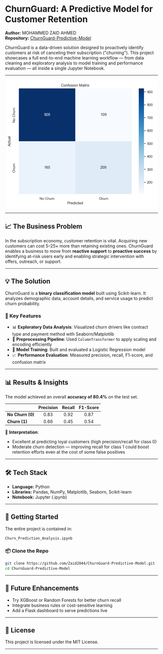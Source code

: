 # ChurnGuard: A Predictive Model for Customer Retention

**Author:** MOHAMMED ZAID AHMED  
**Repository:** [ChurnGuard-Predictive-Model](https://github.com/Zaid2044/ChurnGuard-Predictive-Model)

ChurnGuard is a data-driven solution designed to proactively identify customers at risk of canceling their subscription ("churning"). This project showcases a full end-to-end machine learning workflow — from data cleaning and exploratory analysis to model training and performance evaluation — all inside a single Jupyter Notebook.

---

<p align="center">
  <img src="confusion_matrix.png" alt="Confusion Matrix" width="500"/>
</p>

---

## 📈 The Business Problem

In the subscription economy, customer retention is vital. Acquiring new customers can cost 5–25× more than retaining existing ones.
ChurnGuard enables a business to move from **reactive support** to **proactive success** by identifying at-risk users early and enabling strategic intervention with offers, outreach, or support.

---

## 💡 The Solution

ChurnGuard is a **binary classification model** built using Scikit-learn. It analyzes demographic data, account details, and service usage to predict churn probability.

### 🔑 Key Features

* 📊 **Exploratory Data Analysis**: Visualized churn drivers like contract type and payment method with Seaborn/Matplotlib
* 🧱 **Preprocessing Pipeline**: Used `ColumnTransformer` to apply scaling and encoding efficiently
* 🧠 **Model Training**: Built and evaluated a Logistic Regression model
* 📈 **Performance Evaluation**: Measured precision, recall, F1-score, and confusion matrix

---

## 📊 Results & Insights

The model achieved an overall **accuracy of 80.4%** on the test set.

|                  | Precision | Recall | F1-Score |
| ---------------- | :-------: | :----: | :------: |
| **No Churn (0)** |    0.83   |  0.92  |   0.87   |
| **Churn (1)**    |    0.66   |  0.45  |   0.54   |

🔎 **Interpretation**:

* Excellent at predicting loyal customers (high precision/recall for class 0)
* Moderate churn detection — improving recall for class 1 could boost retention efforts even at the cost of some false positives

---

## 🛠️ Tech Stack

* **Language:** Python
* **Libraries:** Pandas, NumPy, Matplotlib, Seaborn, Scikit-learn
* **Notebook:** Jupyter (.ipynb)

---

## 🏁 Getting Started

The entire project is contained in:

```text
Churn_Prediction_Analysis.ipynb
```

### 📦 Clone the Repo

```bash
git clone https://github.com/Zaid2044/ChurnGuard-Predictive-Model.git
cd ChurnGuard-Predictive-Model
```

---

## 🚧 Future Enhancements

* Try XGBoost or Random Forests for better churn recall
* Integrate business rules or cost-sensitive learning
* Add a Flask dashboard to serve predictions live

---

## 📜 License

This project is licensed under the MIT License.

---

